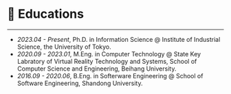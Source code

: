 
# 📖 Educations
-----
- *2023.04 - Present*, Ph.D. in Information Science @ Institute of Industrial Science, the University of Tokyo. 
- *2020.09 - 2023.01*, M.Eng. in Computer Technology @ State Key Labratory of Virtual Reality Technology and Systems, School of Computer Science and Engineering, Beihang University.
- *2016.09 - 2020.06*, B.Eng. in Softerware Engineering @ School of Software Engineering, Shandong University. 